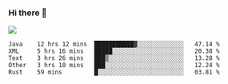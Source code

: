 ### Hi there 👋
![](https://github-readme-stats.vercel.app/api?username=tuichenchuxin)
<!--START_SECTION:waka-->
```text
Java    12 hrs 12 mins  ███████████▓░░░░░░░░░░░░░   47.14 % 
XML     5 hrs 16 mins   █████░░░░░░░░░░░░░░░░░░░░   20.38 % 
Text    3 hrs 26 mins   ███▒░░░░░░░░░░░░░░░░░░░░░   13.28 % 
Other   3 hrs 10 mins   ███░░░░░░░░░░░░░░░░░░░░░░   12.24 % 
Rust    59 mins         █░░░░░░░░░░░░░░░░░░░░░░░░   03.81 % 
```
<!--END_SECTION:waka-->
